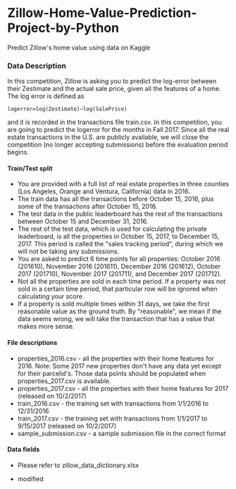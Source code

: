 # Zillow-Home-Value-Prediction-Project-by-Python
Predict Zillow's home value using data on Kaggle

### Data Description
In this competition, Zillow is asking you to predict the log-error between their Zestimate and the actual sale price, given all the features of a home. The log error is defined as

`logerror=log(Zestimate)−log(SalePrice)`

and it is recorded in the transactions file train.csv. In this competition, you are going to predict the logerror for the months in Fall 2017. Since all the real estate transactions in the U.S. are publicly available, we will close the competition (no longer accepting submissions) before the evaluation period begins.

#### Train/Test split
- You are provided with a full list of real estate properties in three counties (Los Angeles, Orange and Ventura, California) data in 2016.
- The train data has all the transactions before October 15, 2016, plus some of the transactions after October 15, 2016.
- The test data in the public leaderboard has the rest of the transactions between October 15 and December 31, 2016.
- The rest of the test data, which is used for calculating the private leaderboard, is all the properties in October 15, 2017, to December 15, 2017. This period is called the "sales tracking period", during which we will not be taking any submissions.
- You are asked to predict 6 time points for all properties: October 2016 (201610), November 2016 (201611), December 2016 (201612), October 2017 (201710), November 2017 (201711), and December 2017 (201712).
- Not all the properties are sold in each time period. If a property was not sold in a certain time period, that particular row will be ignored when calculating your score.
- If a property is sold multiple times within 31 days, we take the first reasonable value as the ground truth. By "reasonable", we mean if the data seems wrong, we will take the transaction that has a value that makes more sense.

#### File descriptions
- properties_2016.csv - all the properties with their home features for 2016. Note: Some 2017 new properties don't have any data yet except for their parcelid's. Those data points should be populated when properties_2017.csv is available.
- properties_2017.csv - all the properties with their home features for 2017 (released on 10/2/2017)
- train_2016.csv - the training set with transactions from 1/1/2016 to 12/31/2016
- train_2017.csv - the training set with transactions from 1/1/2017 to 9/15/2017 (released on 10/2/2017)
- sample_submission.csv - a sample submission file in the correct format

#### Data fields
- Please refer to zillow_data_dictionary.xlsx

- modified

